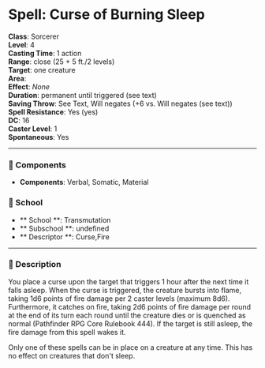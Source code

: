 
# Spell: Curse of Burning Sleep
**Class**: Sorcerer  
**Level**: 4  
**Casting Time**: 1 action  
**Range**: close (25 + 5 ft./2 levels)  
**Target**: one creature  
**Area**:   
**Effect**: _None_  
**Duration**: permanent until triggered (see text)  
**Saving Throw**: See Text, Will negates (+6 vs. Will negates (see text))  
**Spell Resistance**: Yes (yes)  
**DC**: 16  
**Caster Level**: 1  
**Spontaneous**: Yes

---

### 🔮 Components
- **Components**: Verbal, Somatic, Material

### 🏫 School
- ** School **: Transmutation
- ** Subschool **: undefined
- ** Descriptor **: Curse,Fire
---

### 📜 Description
You place a curse upon the target that triggers 1 hour after the next time it falls asleep. When the curse is triggered, the creature bursts into flame, taking 1d6 points of fire damage per 2 caster levels (maximum 8d6). Furthermore, it catches on fire, taking 2d6 points of fire damage per round at the end of its turn each round until the creature dies  or is quenched as normal (Pathfinder RPG Core Rulebook 444). If the target is still asleep, the fire damage from this spell wakes it.

Only one of these spells can be in place on a creature at any time. This has no effect on creatures that don't sleep.
